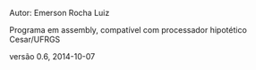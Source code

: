 
Autor: Emerson Rocha Luiz <emerson at alligo.com.br>

Programa em assembly, compatível com processador hipotético Cesar/UFRGS

versão 0.6, 2014-10-07
